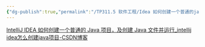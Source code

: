 ```yaml
---
{"dg-publish":true,"permalink":"/TP311.5 软件工程/Idea 如何创建一个普通的java-demo项目/","dgPassFrontmatter":true,"created":"2024-03-04T14:40:59.080+08:00","updated":"2024-06-01T10:50:34.935+08:00"}
---
```


[IntelliJ IDEA 如何创建一个普通的 Java 项目，及创建 Java 文件并运行\_intellij idea怎么创建java项目-CSDN博客](https://blog.csdn.net/oschina_41790905/article/details/79475187)